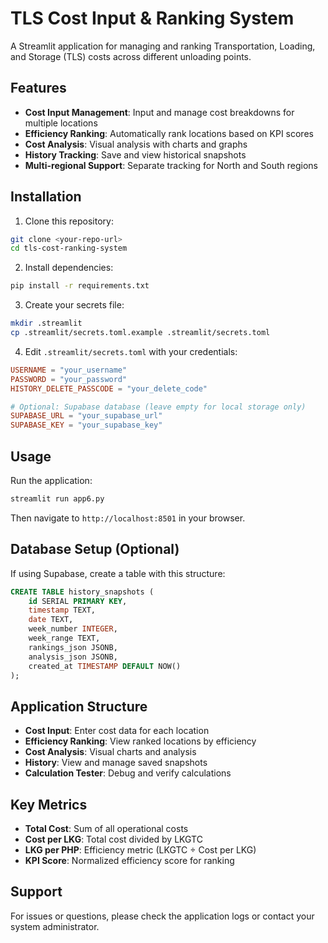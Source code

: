 # TLS Cost Input & Ranking System

A Streamlit application for managing and ranking Transportation, Loading, and Storage (TLS) costs across different unloading points.

## Features

- **Cost Input Management**: Input and manage cost breakdowns for multiple locations
- **Efficiency Ranking**: Automatically rank locations based on KPI scores
- **Cost Analysis**: Visual analysis with charts and graphs
- **History Tracking**: Save and view historical snapshots
- **Multi-regional Support**: Separate tracking for North and South regions

## Installation

1. Clone this repository:
```bash
git clone <your-repo-url>
cd tls-cost-ranking-system
```

2. Install dependencies:
```bash
pip install -r requirements.txt
```

3. Create your secrets file:
```bash
mkdir .streamlit
cp .streamlit/secrets.toml.example .streamlit/secrets.toml
```

4. Edit `.streamlit/secrets.toml` with your credentials:
```toml
USERNAME = "your_username"
PASSWORD = "your_password"
HISTORY_DELETE_PASSCODE = "your_delete_code"

# Optional: Supabase database (leave empty for local storage only)
SUPABASE_URL = "your_supabase_url"
SUPABASE_KEY = "your_supabase_key"
```

## Usage

Run the application:
```bash
streamlit run app6.py
```

Then navigate to `http://localhost:8501` in your browser.

## Database Setup (Optional)

If using Supabase, create a table with this structure:

```sql
CREATE TABLE history_snapshots (
    id SERIAL PRIMARY KEY,
    timestamp TEXT,
    date TEXT,
    week_number INTEGER,
    week_range TEXT,
    rankings_json JSONB,
    analysis_json JSONB,
    created_at TIMESTAMP DEFAULT NOW()
);
```

## Application Structure

- **Cost Input**: Enter cost data for each location
- **Efficiency Ranking**: View ranked locations by efficiency
- **Cost Analysis**: Visual charts and analysis
- **History**: View and manage saved snapshots
- **Calculation Tester**: Debug and verify calculations

## Key Metrics

- **Total Cost**: Sum of all operational costs
- **Cost per LKG**: Total cost divided by LKGTC
- **LKG per PHP**: Efficiency metric (LKGTC ÷ Cost per LKG)
- **KPI Score**: Normalized efficiency score for ranking

## Support

For issues or questions, please check the application logs or contact your system administrator.